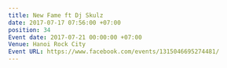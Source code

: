 ```yaml
---
title: New Fame ft Dj Skulz
date: 2017-07-17 07:56:00 +07:00
position: 34
Event date: 2017-07-21 00:00:00 +07:00
Venue: Hanoi Rock City
Event URL: https://www.facebook.com/events/1315046695274481/
---
```


